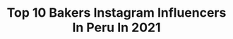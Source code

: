---
title: Top 10 Bakers Instagram Influencers In Peru In 2021
description: >-
  Find top bakers Instagram influencers in Peru in 2021. Most popular hashtags: #peru #instagood #lifestyle #outfits.
platform: Instagram
hits: 8
text_top: Identify the top-rated Instagram influencers on inBeat.
text_bottom: inBeat holds 8 Instagram influencers like this in Peru for you to contact.
profiles:
  - username: "tephaloza8"
    fullname: >-
      Spheffany Loza
    bio: >-
      𝐒𝐩𝐨𝐫𝐭𝐬𝐰𝐨𝐦𝐚𝐧 & 𝐦𝐨𝐝𝐞𝐥𝐨 🇵🇪 Founder @carlotas_bakery 📩 Contacto: @mrayubu Tiktok: tephalo8
    location: "Peru"
    followers: 1504640
    engagement: 154
    commentsToLikes: 0.010269
    id: ck6ucvv1khr3a0j71d27f75re
    verified: true
    hashtags: "#shooting, #inspo, #blessed, #papijuancho"
  - username: "antonellasalini02"
    fullname: >-
      Antonella Salini
    bio: >-
      Teen Universe Perú 19’ 📍 Trujillo - Perú Fundadora: @fransa_bakery 🥧 Colaboraciones al DM📨@
    location: "Peru"
    followers: 17684
    engagement: 797
    commentsToLikes: 0.029101
    id: ck8szk2ltoqxw0j789716ampe
    verified: false
    hashtags: "#instalike, #cute, #liketime, #lifestyle"
  - username: "manu___mg"
    fullname: >-
      Manu
    bio: >-
      | Foodlover | Traveler 🏝 obsessed with cakes and all things sweet #manueats #manu_travels
    location: "Peru"
    followers: 4938
    engagement: 2009
    commentsToLikes: 0.028077
    id: ck6tucbacfiqx0j71qsyjhil9
    verified: false
    hashtags: "#nom, #foodphotography, #streetfood, #peru"
  - username: "marana.gm"
    fullname: >-
      Majo y Analu - Content Creator
    bio: >-
      Nos dicen chis Moda - lifestyle ♡ Fundadoras de @almarosa.pe ♡ Contact.marana@gmail.com
    location: "Peru"
    followers: 35884
    engagement: 253
    commentsToLikes: 0.042316
    id: ck1397rc6jylw0i190heewaet
    verified: false
    hashtags: "#fashiontip, #looks, #ootd, #inspoun"
  - username: "judacnyrondon"
    fullname: >-
      J U D A C N Y R O N D O N
    bio: >-
      Hola gente linda CEO: @mundodejudacny ✉️info.judacnyrondon@gmail.com TikTok: Judacnyrondonn In Peru to the world
    location: "Peru"
    followers: 930573
    engagement: 157
    commentsToLikes: 0.027418
    id: ckaorqlryobdp0i7814byomg4
    verified: false
    hashtags: "#arreglosconglobos, #miraflores, #bicycle, #mtb"
  - username: "daniellaeacosta"
    fullname: >-
      Daniella Acosta
    bio: >-
      👩🏻‍🎓l Publicista & Lifestyle Blogger 🎶| #TikTok @daniellaeacosta 🌷l Jeremías 29:11 👩🏻‍💻l @versatile.peru Mira mi último video⬇️
    location: "Peru"
    followers: 57299
    engagement: 221
    commentsToLikes: 0.188334
    id: ck13d1tzc38n30i19e4v4c15v
    verified: false
    hashtags: "#lifestyleblogger, #comfystyle, #fashionblog, #fashionstyle"
  - username: "nancy_altfer"
    fullname: >-
      Nancy Altamirano Fernández
    bio: >-
      🥰hola🥰 ◾Lima Perú ◾Capricornio ◾19/01/2002 ◾Nancyaltfer75@gmail.com ❤️ vive hoy como si fueras a morir mañana♥️ ♡Viviendola♡
    location: "Peru"
    followers: 18796
    engagement: 987
    commentsToLikes: 0.047808
    id: ckf5vqm8cpk040j23shd85h1d
    verified: false
    hashtags: "#lifestyle, #hi, #day, #domingo"
  - username: "sergiogabo"
    fullname: >-
      GABRIEL ZAVALETA⚘
    bio: >-
      •Coreógrafo / Bailarín 🇵🇪 @_soulfulstudio 🏠 🔻𝐌𝐈 𝐂𝐀𝐍𝐀𝐋 𝐃𝐄 𝐘𝐎𝐔𝐓𝐔𝐁𝐄🔻
    location: "Peru"
    followers: 4052
    engagement: 810
    commentsToLikes: 0.089118
    id: ck15thqzfi4y60i19mgaev1k0
    verified: false
    hashtags: "#limaperu, #equipment, #4k, #costaverde"
---